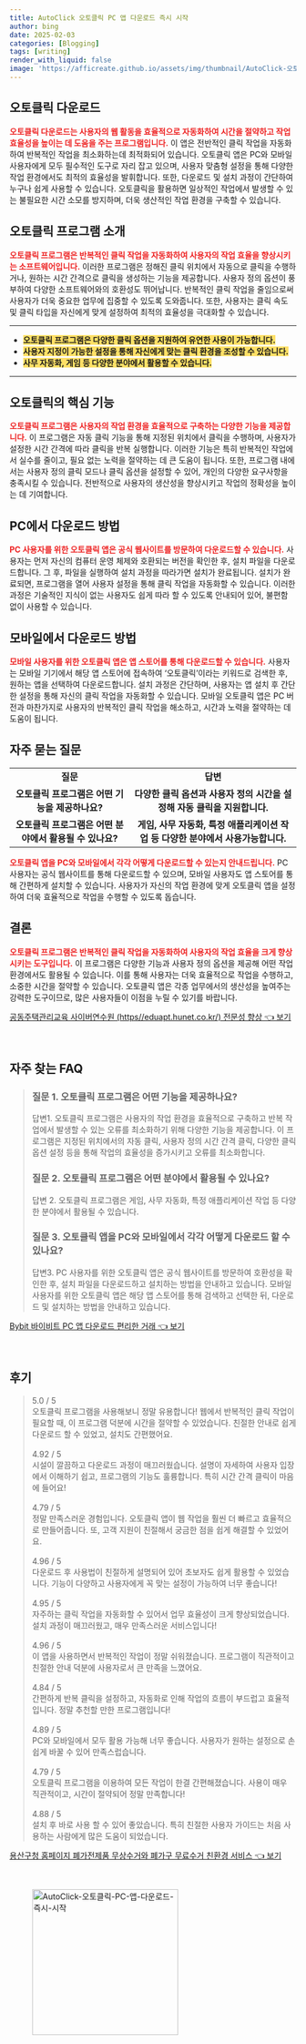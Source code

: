 ```yaml
---
title: AutoClick 오토클릭 PC 앱 다운로드 즉시 시작
author: bing
date: 2025-02-03
categories: [Blogging]
tags: [writing]
render_with_liquid: false
image: 'https://afficreate.github.io/assets/img/thumbnail/AutoClick-오토클릭-PC-앱-다운로드-즉시-시작.webp'
---
```



<h2 id='오토클릭 다운로드'>오토클릭 다운로드</h2>

<p><b><span style="color: #ee2323;">오토클릭 다운로드는 사용자의 웹 활동을 효율적으로 자동화하여 시간을 절약하고 작업 효율성을 높이는 데 도움을 주는 프로그램입니다.</span></b> 이 앱은 전반적인 클릭 작업을 자동화하여 반복적인 작업을 최소화하는데 최적화되어 있습니다. 오토클릭 앱은 PC와 모바일 사용자에게 모두 필수적인 도구로 자리 잡고 있으며, 사용자 맞춤형 설정을 통해 다양한 작업 환경에서도 최적의 효율성을 발휘합니다. 또한, 다운로드 및 설치 과정이 간단하여 누구나 쉽게 사용할 수 있습니다. 오토클릭을 활용하면 일상적인 작업에서 발생할 수 있는 불필요한 시간 소모를 방지하며, 더욱 생산적인 작업 환경을 구축할 수 있습니다.</p>

<h2 id='오토클릭 프로그램 소개'>오토클릭 프로그램 소개</h2>

<p><b><span style="color: #ee2323;">오토클릭 프로그램은 반복적인 클릭 작업을 자동화하여 사용자의 작업 효율을 향상시키는 소프트웨어입니다.</span></b> 이러한 프로그램은 정해진 클릭 위치에서 자동으로 클릭을 수행하거나, 원하는 시간 간격으로 클릭을 생성하는 기능을 제공합니다. 사용자 정의 옵션이 풍부하여 다양한 소프트웨어와의 호환성도 뛰어납니다. 반복적인 클릭 작업을 줄임으로써 사용자가 더욱 중요한 업무에 집중할 수 있도록 도와줍니다. 또한, 사용자는 클릭 속도 및 클릭 타입을 자신에게 맞게 설정하여 최적의 효율성을 극대화할 수 있습니다.</p>

<hr />

<ul>
    <li><b><span style="background-color: #ffe066;">오토클릭 프로그램은 다양한 클릭 옵션을 지원하여 유연한 사용이 가능합니다.</span></b></li>
    <li><b><span style="background-color: #ffe066;">사용자 지정이 가능한 설정을 통해 자신에게 맞는 클릭 환경을 조성할 수 있습니다.</span></b></li>
    <li><b><span style="background-color: #ffe066;">사무 자동화, 게임 등 다양한 분야에서 활용할 수 있습니다.</span></b></li>
</ul>

<hr />

<h2 id='오토클릭의 핵심 기능'>오토클릭의 핵심 기능</h2>

<p><b><span style="color: #ee2323;">오토클릭 프로그램은 사용자의 작업 환경을 효율적으로 구축하는 다양한 기능을 제공합니다.</span></b> 이 프로그램은 자동 클릭 기능을 통해 지정된 위치에서 클릭을 수행하며, 사용자가 설정한 시간 간격에 따라 클릭을 반복 실행합니다. 이러한 기능은 특히 반복적인 작업에서 실수를 줄이고, 필요 없는 노력을 절약하는 데 큰 도움이 됩니다. 또한, 프로그램 내에서는 사용자 정의 클릭 모드나 클릭 옵션을 설정할 수 있어, 개인의 다양한 요구사항을 충족시킬 수 있습니다. 전반적으로 사용자의 생산성을 향상시키고 작업의 정확성을 높이는 데 기여합니다.</p>

<h2 id='PC에서 다운로드 방법'>PC에서 다운로드 방법</h2>

<p><b><span style="color: #ee2323;">PC 사용자를 위한 오토클릭 앱은 공식 웹사이트를 방문하여 다운로드할 수 있습니다.</span></b> 사용자는 먼저 자신의 컴퓨터 운영 체제와 호환되는 버전을 확인한 후, 설치 파일을 다운로드합니다. 그 후, 파일을 실행하여 설치 과정을 따라가면 설치가 완료됩니다. 설치가 완료되면, 프로그램을 열어 사용자 설정을 통해 클릭 작업을 자동화할 수 있습니다. 이러한 과정은 기술적인 지식이 없는 사용자도 쉽게 따라 할 수 있도록 안내되어 있어, 불편함 없이 사용할 수 있습니다.</p>

<h2 id='모바일에서 다운로드 방법'>모바일에서 다운로드 방법</h2>

<p><b><span style="color: #ee2323;">모바일 사용자를 위한 오토클릭 앱은 앱 스토어를 통해 다운로드할 수 있습니다.</span></b> 사용자는 모바일 기기에서 해당 앱 스토어에 접속하여 ‘오토클릭’이라는 키워드로 검색한 후, 원하는 앱을 선택하여 다운로드합니다. 설치 과정은 간단하며, 사용자는 앱 설치 후 간단한 설정을 통해 자신의 클릭 작업을 자동화할 수 있습니다. 모바일 오토클릭 앱은 PC 버전과 마찬가지로 사용자의 반복적인 클릭 작업을 해소하고, 시간과 노력을 절약하는 데 도움이 됩니다.</p>

<h2 id='자주 묻는 질문'>자주 묻는 질문</h2>

<table>
    <tr>
        <td style="text-align: center; height: 17px;"><b>질문</b></td>
        <td style="text-align: center; height: 17px;"><b>답변</b></td>
    </tr>
    <tr>
        <td style="text-align: center; height: 17px;"><b>오토클릭 프로그램은 어떤 기능을 제공하나요?</b></td>
        <td style="text-align: center; height: 17px;"><b>다양한 클릭 옵션과 사용자 정의 시간을 설정해 자동 클릭을 지원합니다.</b></td>
    </tr>
    <tr>
        <td style="text-align: center; height: 17px;"><b>오토클릭 프로그램은 어떤 분야에서 활용될 수 있나요?</b></td>
        <td style="text-align: center; height: 17px;"><b>게임, 사무 자동화, 특정 애플리케이션 작업 등 다양한 분야에서 사용가능합니다.</b></td>
    </tr>
</table>

<p><b><span style="color: #ee2323;">오토클릭 앱을 PC와 모바일에서 각각 어떻게 다운로드할 수 있는지 안내드립니다.</span></b> PC 사용자는 공식 웹사이트를 통해 다운로드할 수 있으며, 모바일 사용자도 앱 스토어를 통해 간편하게 설치할 수 있습니다. 사용자가 자신의 작업 환경에 맞게 오토클릭 앱을 설정하여 더욱 효율적으로 작업을 수행할 수 있도록 돕습니다.</p>

<h2 id='결론'>결론</h2>

<p><b><span style="color: #ee2323;">오토클릭 프로그램은 반복적인 클릭 작업을 자동화하여 사용자의 작업 효율을 크게 향상시키는 도구입니다.</span></b> 이 프로그램은 다양한 기능과 사용자 정의 옵션을 제공해 어떤 작업 환경에서도 활용될 수 있습니다. 이를 통해 사용자는 더욱 효율적으로 작업을 수행하고, 소중한 시간을 절약할 수 있습니다. 오토클릭 앱은 각종 업무에서의 생산성을 높여주는 강력한 도구이므로, 많은 사용자들이 이점을 누릴 수 있기를 바랍니다.</p>


<p><a class="click-button" title="공동주택관리교육 사이버연수원 (https//eduapt.hunet.co.kr/) 전문성 향상" href="https://afficreate.github.io/posts/%EA%B3%B5%EB%8F%99%EC%A3%BC%ED%83%9D%EA%B4%80%EB%A6%AC%EA%B5%90%EC%9C%A1-%EC%82%AC%EC%9D%B4%EB%B2%84%EC%97%B0%EC%88%98%EC%9B%90-(httpseduapt.hunet.co.kr)-%EC%A0%84%EB%AC%B8%EC%84%B1-%ED%96%A5%EC%83%81/" rel="dofollow">공동주택관리교육 사이버연수원 (https//eduapt.hunet.co.kr/) 전문성 향상 👈 보기</a></p><br>
<h2 id='자주_찾는_FAQ'>자주 찾는 FAQ</h2>
<div itemscope="" itemtype="https://schema.org/FAQPage"> 
<blockquote> 
<div itemscope="" itemprop="mainEntity" itemtype="https://schema.org/Question"> 
<h3 itemprop="name">질문 1. 오토클릭 프로그램은 어떤 기능을 제공하나요?</h3> 
<div itemscope="" itemprop="acceptedAnswer" itemtype="https://schema.org/Answer"> 
<span itemprop="text"> 
<p>답변1. 오토클릭 프로그램은 사용자의 작업 환경을 효율적으로 구축하고 반복 작업에서 발생할 수 있는 오류를 최소화하기 위해 다양한 기능을 제공합니다. 이 프로그램은 지정된 위치에서의 자동 클릭, 사용자 정의 시간 간격 클릭, 다양한 클릭 옵션 설정 등을 통해 작업의 효율성을 증가시키고 오류를 최소화합니다.</p> 
</span> 
</div> 
</div> 
<div itemscope="" itemprop="mainEntity" itemtype="https://schema.org/Question"> 
<h3 itemprop="name">질문 2. 오토클릭 프로그램은 어떤 분야에서 활용될 수 있나요?</h3> 
<div itemscope="" itemprop="acceptedAnswer" itemtype="https://schema.org/Answer"> 
<span itemprop="text"> 
<p>답변 2. 오토클릭 프로그램은 게임, 사무 자동화, 특정 애플리케이션 작업 등 다양한 분야에서 활용될 수 있습니다.</p> 
</span> 
</div> 
</div> 
<div itemscope="" itemprop="mainEntity" itemtype="https://schema.org/Question"> 
<h3 itemprop="name">질문 3. 오토클릭 앱을 PC와 모바일에서 각각 어떻게 다운로드 할 수 있나요?</h3> 
<div itemscope="" itemprop="acceptedAnswer" itemtype="https://schema.org/Answer"> 
<span itemprop="text"> 
<p>답변3. PC 사용자를 위한 오토클릭 앱은 공식 웹사이트를 방문하여 호환성을 확인한 후, 설치 파일을 다운로드하고 설치하는 방법을 안내하고 있습니다. 모바일 사용자를 위한 오토클릭 앱은 해당 앱 스토어를 통해 검색하고 선택한 뒤, 다운로드 및 설치하는 방법을 안내하고 있습니다.</p> 
</span> 
</div> 
</div> 
</blockquote> 
</div>
<p><a class="click-button" title="Bybit 바이비트 PC 앱 다운로드 편리한 거래" href="https://afficreate.github.io/posts/Bybit-%EB%B0%94%EC%9D%B4%EB%B9%84%ED%8A%B8-PC-%EC%95%B1-%EB%8B%A4%EC%9A%B4%EB%A1%9C%EB%93%9C-%ED%8E%B8%EB%A6%AC%ED%95%9C-%EA%B1%B0%EB%9E%98/" rel="dofollow">Bybit 바이비트 PC 앱 다운로드 편리한 거래 👈 보기</a></p><br>
<h2 id='후기'>후기</h2>
<div itemscope itemtype="https://schema.org/Product">
  <blockquote>
  <div itemprop="review" itemscope itemtype="https://schema.org/Review">
      <div itemprop="reviewRating" itemscope itemtype="https://schema.org/Rating"> <span itemprop="ratingValue">5.0</span> / <span itemprop="bestRating">5</span> </div>
      <span itemprop="reviewBody">오토클릭 프로그램을 사용해보니 정말 유용합니다! 웹에서 반복적인 클릭 작업이 필요할 때, 이 프로그램 덕분에 시간을 절약할 수 있었습니다. 친절한 안내로 쉽게 다운로드 할 수 있었고, 설치도 간편했어요.</span>
  </div>
  <br>
  <div itemprop="review" itemscope itemtype="https://schema.org/Review">
      <div itemprop="reviewRating" itemscope itemtype="https://schema.org/Rating"> <span itemprop="ratingValue">4.92</span> / <span itemprop="bestRating">5</span> </div>
      <span itemprop="reviewBody">시설이 깔끔하고 다운로드 과정이 매끄러웠습니다. 설명이 자세하여 사용자 입장에서 이해하기 쉽고, 프로그램의 기능도 훌륭합니다. 특히 시간 간격 클릭이 마음에 들어요!</span>
  </div>
  <br>
  <div itemprop="review" itemscope itemtype="https://schema.org/Review">
      <div itemprop="reviewRating" itemscope itemtype="https://schema.org/Rating"> <span itemprop="ratingValue">4.79</span> / <span itemprop="bestRating">5</span> </div>
      <span itemprop="reviewBody">정말 만족스러운 경험입니다. 오토클릭 앱이 웹 작업을 훨씬 더 빠르고 효율적으로 만들어줍니다. 또, 고객 지원이 친절해서 궁금한 점을 쉽게 해결할 수 있었어요.</span>
  </div>
  <br>
  <div itemprop="review" itemscope itemtype="https://schema.org/Review">
      <div itemprop="reviewRating" itemscope itemtype="https://schema.org/Rating"> <span itemprop="ratingValue">4.96</span> / <span itemprop="bestRating">5</span> </div>
      <span itemprop="reviewBody">다운로드 후 사용법이 친절하게 설명되어 있어 초보자도 쉽게 활용할 수 있었습니다. 기능이 다양하고 사용자에게 꼭 맞는 설정이 가능하여 너무 좋습니다!</span>
  </div>
  <br>
  <div itemprop="review" itemscope itemtype="https://schema.org/Review">
      <div itemprop="reviewRating" itemscope itemtype="https://schema.org/Rating"> <span itemprop="ratingValue">4.95</span> / <span itemprop="bestRating">5</span> </div>
      <span itemprop="reviewBody">자주하는 클릭 작업을 자동화할 수 있어서 업무 효율성이 크게 향상되었습니다. 설치 과정이 매끄러웠고, 매우 만족스러운 서비스입니다!</span>
  </div>
  <br>
  <div itemprop="review" itemscope itemtype="https://schema.org/Review">
      <div itemprop="reviewRating" itemscope itemtype="https://schema.org/Rating"> <span itemprop="ratingValue">4.96</span> / <span itemprop="bestRating">5</span> </div>
      <span itemprop="reviewBody">이 앱을 사용하면서 반복적인 작업이 정말 쉬워졌습니다. 프로그램이 직관적이고 친절한 안내 덕분에 사용자로서 큰 만족을 느꼈어요.</span>
  </div>
  <br>
  <div itemprop="review" itemscope itemtype="https://schema.org/Review">
      <div itemprop="reviewRating" itemscope itemtype="https://schema.org/Rating"> <span itemprop="ratingValue">4.84</span> / <span itemprop="bestRating">5</span> </div>
      <span itemprop="reviewBody">간편하게 반복 클릭을 설정하고, 자동화로 인해 작업의 흐름이 부드럽고 효율적입니다. 정말 추천할 만한 프로그램입니다!</span>
  </div>
  <br>
  <div itemprop="review" itemscope itemtype="https://schema.org/Review">
      <div itemprop="reviewRating" itemscope itemtype="https://schema.org/Rating"> <span itemprop="ratingValue">4.89</span> / <span itemprop="bestRating">5</span> </div>
      <span itemprop="reviewBody">PC와 모바일에서 모두 활용 가능해 너무 좋습니다. 사용자가 원하는 설정으로 손쉽게 바꿀 수 있어 만족스럽습니다.</span>
  </div>
  <br>
  <div itemprop="review" itemscope itemtype="https://schema.org/Review">
      <div itemprop="reviewRating" itemscope itemtype="https://schema.org/Rating"> <span itemprop="ratingValue">4.79</span> / <span itemprop="bestRating">5</span> </div>
      <span itemprop="reviewBody">오토클릭 프로그램을 이용하여 모든 작업이 한결 간편해졌습니다. 사용이 매우 직관적이고, 시간이 절약되어 정말 만족합니다!</span>
  </div>
  <br>
  <div itemprop="review" itemscope itemtype="https://schema.org/Review">
      <div itemprop="reviewRating" itemscope itemtype="https://schema.org/Rating"> <span itemprop="ratingValue">4.88</span> / <span itemprop="bestRating">5</span> </div>
      <span itemprop="reviewBody">설치 후 바로 사용 할 수 있어 좋았습니다. 특히 친절한 사용자 가이드는 처음 사용하는 사람에게 많은 도움이 되었습니다.</span>
  </div>
  </blockquote>
</div>
<p><a class="click-button" title="용산구청 홈페이지 폐가전제품 무상수거와 폐가구 무료수거 친환경 서비스" href="https://afficreate.github.io/posts/%EC%9A%A9%EC%82%B0%EA%B5%AC%EC%B2%AD-%ED%99%88%ED%8E%98%EC%9D%B4%EC%A7%80-%ED%8F%90%EA%B0%80%EC%A0%84%EC%A0%9C%ED%92%88-%EB%AC%B4%EC%83%81%EC%88%98%EA%B1%B0%EC%99%80-%ED%8F%90%EA%B0%80%EA%B5%AC-%EB%AC%B4%EB%A3%8C%EC%88%98%EA%B1%B0-%EC%B9%9C%ED%99%98%EA%B2%BD-%EC%84%9C%EB%B9%84%EC%8A%A4/" rel="dofollow">용산구청 홈페이지 폐가전제품 무상수거와 폐가구 무료수거 친환경 서비스 👈 보기</a></p><br>
<figure class="image"><img src="https://afficreate.github.io/assets/img/thumbnail/AutoClick-오토클릭-PC-앱-다운로드-즉시-시작.webp" alt="AutoClick-오토클릭-PC-앱-다운로드-즉시-시작" width="256" height="256"></figure>